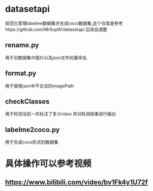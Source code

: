 # datasetapi
规范化管理labelme数据集并生成coco数据集,这个仓库是参考https://github.com/MrSupW/datasetapi
后续会调整

## rename.py
用于对数据集中图片以及json文件的重命名

## format.py
用于替换json中不合法的imagePath

## checkClasses
用于检测当前一共标注了多少class 并对检测结果进行输出

## labelme2coco.py
用于生成coco形式的数据集

# 具体操作可以参考视频

## https://www.bilibili.com/video/bv1Fk4y1U72f